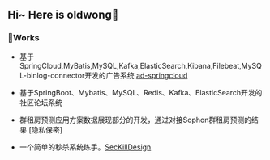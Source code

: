 ## Hi~ Here is oldwong👋 

### 📝Works
- 基于SpringCloud,MyBatis,MySQL,Kafka,ElasticSearch,Kibana,Filebeat,MySQL-binlog-connector开发的广告系统 [ad-springcloud](https://github.com/oldwang77/ad-springcloud)

- 基于SpringBoot、Mybatis、MySQL、Redis、Kafka、ElasticSearch开发的社区论坛系统

- 群租房预测应用方案数据展现部分的开发，通过对接Sophon群租房预测的结果 [隐私保密]

- 一个简单的秒杀系统练手。[SecKillDesign](https://github.com/oldwang77/SecKillDesign) 


